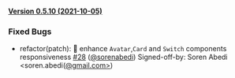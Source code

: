 #### [Version 0.5.10 (2021-10-05)](https://sorenabedi/artist-svelte/releases/tag/0.5.10) 
### Fixed Bugs 
- refactor(patch): :lipstick: enhance `Avatar`,`Card` and `Switch` components responsiveness [#28](https://sorenabedi/artist-svelte/issues/#28) ([@sorenabedi](https://github.com/@sorenabedi)) 
 Signed-off-by: Soren Abedi <soren.abedi([@gmail.com>](https://github.com/@gmail.com>))
 
 